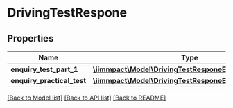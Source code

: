 # DrivingTestRespone

## Properties
Name | Type | Description | Notes
------------ | ------------- | ------------- | -------------
**enquiry_test_part_1** | [**\iimmpact\Model\DrivingTestResponeEnquiryTestPart1[]**](DrivingTestResponeEnquiryTestPart1.md) |  | [optional] 
**enquiry_practical_test** | [**\iimmpact\Model\DrivingTestResponeEnquiryTestPart1[]**](DrivingTestResponeEnquiryTestPart1.md) |  | [optional] 

[[Back to Model list]](../README.md#documentation-for-models) [[Back to API list]](../README.md#documentation-for-api-endpoints) [[Back to README]](../README.md)


